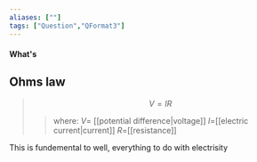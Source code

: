 ```yaml
---
aliases: [""]
tags: ["Question","QFormat3"]
---
```


#### What's
## Ohms law
> $$ V = IR $$ 
>> where:
>> $V=$ [[potential difference|voltage]]
>> $I=$[[electric current|current]]
>> $R=$[[resistance]]

This is fundemental to well, everything to do with electrisity